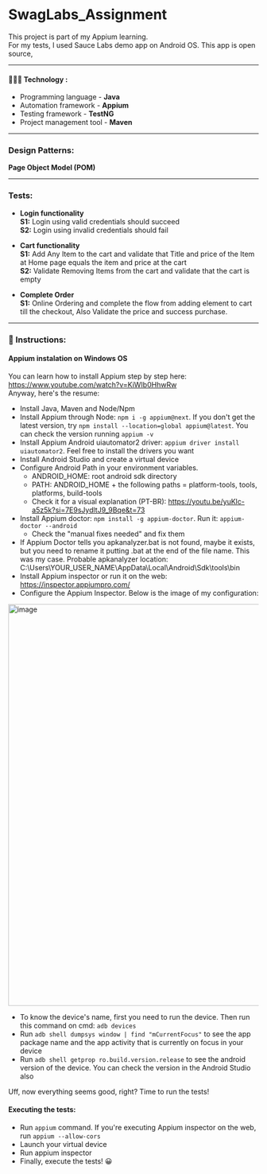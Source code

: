 # SwagLabs_Assignment
This project is part of my Appium learning.  
For my tests, I used Sauce Labs demo app on Android OS. This app is open source, 


***
#### 👨🏻‍💻 Technology :
- Programming language - **Java**
- Automation framework - **Appium**
- Testing framework - **TestNG**  
- Project management tool - **Maven**  

***
### Design Patterns:
**Page Object Model (POM)** 

***
### Tests:
- **Login functionality**  
  **S1:** Login using valid credentials should succeed  
  **S2:** Login using invalid credentials should fail    

- **Cart functionality**  
  **S1:** Add Any Item to the cart and validate that Title and price of the Item at Home page equals the item and price at the cart  
  **S2:** Validate Removing Items from the cart and validate that the cart is empty   

- **Complete Order**  
  **S1:** Online Ordering and complete the flow from adding element to cart till the checkout, Also Validate the price and success purchase.
  
***


### 📜 Instructions:
#### Appium instalation on Windows OS
You can learn how to install Appium step by step here: https://www.youtube.com/watch?v=KiWIb0HhwRw  
Anyway, here's the resume:
- Install Java, Maven and Node/Npm
- Install Appium through Node: `npm i -g appium@next`. If you don't get the latest version, try `npm install --location=global appium@latest`. You can check the version running `appium -v`
- Install Appium Android uiautomator2 driver: `appium driver install uiautomator2`. Feel free to install the drivers you want
- Install Android Studio and create a virtual device
- Configure Android Path in your environment variables.
  - ANDROID_HOME: root android sdk directory
  - PATH: ANDROID_HOME + the following paths = platform-tools, tools, platforms, build-tools  
  - Check it for a visual explanation (PT-BR): https://youtu.be/yuKlc-a5z5k?si=7E9sJydltJ9_9Bqe&t=73
- Install Appium doctor: `npm install -g appium-doctor`. Run it: `appium-doctor --android`  
  - Check the "manual fixes needed" and fix them
- If Appium Doctor tells you apkanalyzer.bat is not found, maybe it exists, but you need to rename it putting .bat at the end of the file name. This was my case. Probable apkanalyzer location: C:\Users\YOUR_USER_NAME\AppData\Local\Android\Sdk\tools\bin
- Install Appium inspector or run it on the web: https://inspector.appiumpro.com/
- Configure the Appium Inspector. Below is the image of my configuration:

<img width="808" alt="image" src="https://github.com/Onkartayde21/SwagLabs_Assignment/assets/97312809/970e0148-8d19-4c6a-b847-2a7174158046">


- To know the device's name, first you need to run the device. Then run this command on cmd: `adb devices`
- Run `adb shell dumpsys window | find "mCurrentFocus"` to see the app package name and the app activity that is currently on focus in your device
- Run `adb shell getprop ro.build.version.release` to see the android version of the device. You can check the version in the Android Studio also

Uff, now everything seems good, right? Time to run the tests!

#### Executing the tests:
- Run `appium` command. If you're executing Appium inspector on the web, run `appium --allow-cors`
- Launch your virtual device
- Run appium inspector
- Finally, execute the tests! 😀
  
